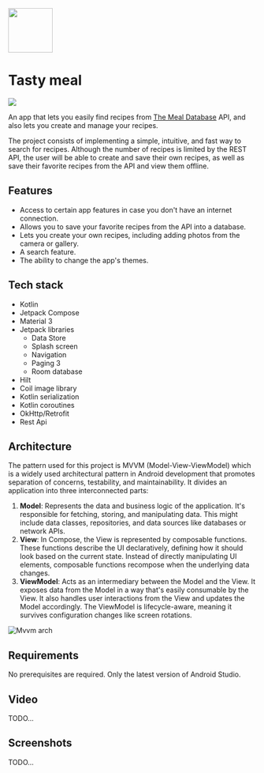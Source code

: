 <img src="https://github.com/user-attachments/assets/de29ea74-183a-40e5-ac1f-7a0c03a92d26" width="90" height="90">

# Tasty meal
[![](https://img.shields.io/badge/android-000000.svg?style=for-the-badge&logo=android)](https://)

An app that lets you easily find recipes from [The Meal Database](https://www.themealdb.com/) API, and also lets you create and manage your recipes.

The project consists of implementing a simple, intuitive, and fast way to search for recipes. Although the number of recipes is limited by the REST API, the user will be able to create and save their own recipes, as well as save their favorite recipes from the API and view them offline.

## Features

- Access to certain app features in case you don't have an internet connection. 
- Allows you to save your favorite recipes from the API into a database.
- Lets you create your own recipes, including adding photos from the camera or gallery.
- A search feature.
- The ability to change the app's themes.

## Tech stack

- Kotlin
- Jetpack Compose
- Material 3
- Jetpack libraries
  - Data Store
  - Splash screen
  - Navigation
  - Paging 3
  - Room database
- Hilt
- Coil image library
- Kotlin serialization
- Kotlin coroutines
- OkHttp/Retrofit
- Rest Api

## Architecture

The pattern used for this project is MVVM (Model-View-ViewModel) which is a widely used architectural pattern in Android development that promotes separation of concerns, testability, and maintainability. It divides an application into three interconnected parts:

1. **Model**: Represents the data and business logic of the application. It's responsible for fetching, storing, and manipulating data. This might include data classes, repositories, and data sources like databases or network APIs.
2. **View**: In Compose, the View is represented by composable functions. These functions describe the UI declaratively, defining how it should look based on the current state. Instead of directly manipulating UI elements, composable functions recompose when the underlying data changes.
3. **ViewModel**: Acts as an intermediary between the Model and the View. It exposes data from the Model in a way that's easily consumable by the View. It also handles user interactions from the View and updates the Model accordingly. The ViewModel is lifecycle-aware, meaning it survives configuration changes like screen rotations.

![Mvvm arch](https://github.com/user-attachments/assets/011add8b-cd32-4ae7-b78e-60a2ca578a59)

## Requirements

No prerequisites are required. Only the latest version of Android Studio.

## Video

TODO...

## Screenshots

TODO...
